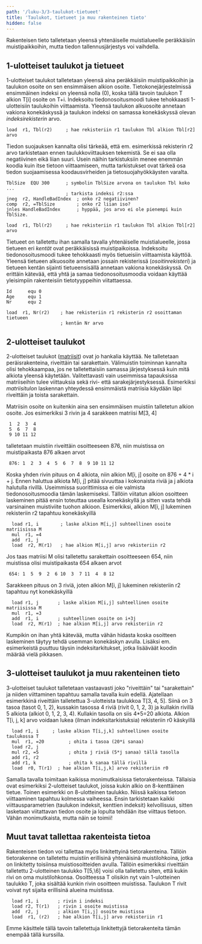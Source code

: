 ```yaml
---
path: '/luku-3/3-taulukot-tietueet'
title: 'Taulukot, tietueet ja muu rakenteinen tieto'
hidden: false
---
```


<div>
<lead>Rakenteisen tieto talletetaan yleensä yhtenäiselle muistialueelle peräkkäisiin muistipaikkoihin, mutta tiedon tallennusjärjestys voi vaihdella. </lead>
</div>

## 1-ulotteiset taulukot ja tietueet

1-ulotteiset taulukot talletetaan yleensä aina peräkkäisiin muistipaikkoihin ja taulukon osoite on sen ensimmäisen alkion osoite. Tietokonejärjestelmissä ensimmäinen indeksi on yleensä nolla (0), koska tällä tavoin taulukon T alkion T[i] osoite on T+i. Indeksoitu tiedonosoitusmoodi tukee tehokkaasti 1-ulotteisiin taulukoihin viittaamista. Yleensä taulukon alkuosoite annetaan vakiona konekäskyssä ja taulukon indeksi on samassa konekäskyssä olevan _indeksirekisterin_ arvo.

```
load  r1, Tbl(r2)     ; hae rekisteriin r1 taulukon Tbl alkion Tbl[r2] arvo
```

Tiedon suojauksen kannalta olisi tärkeää, että em. esimerkissä rekisterin r2 arvo tarkistetaan ennen taulukkoviittauksen tekemistä. Se ei saa olla negatiivinen eikä liian suuri. Usein näihin tarkistuksiin menee enemmän koodia kuin itse tietoon viittaamiseen, mutta tarkistukset ovat tärkeä osa tiedon suojaamisessa koodausvirheiden ja tietosuojahyökkäysten varalta.

```Tbl      DS  300      ; varaa tilaa 300 sanaa taulukolle Tbl
TblSize  EQU 300      ; symbolin TblSize arvona on taulukon Tbl koko
...
                      ; tarkista indeksi r2:ssa
jneg  r2, HandleBadIndex  ; onko r2 negatiivinen?
comp  r2, =TblSize        ; onko r2 liian iso?
jnles HandleBadIndex      ; hyppää, jos arvo ei ole pienempi kuin TblSize.

load  r1, Tbl(r2)     ; hae rekisteriin r1 taulukon Tbl alkion Tbl[r2] arvo
``` 

Tietueet on talletettu ihan samalla tavalla yhtenäiselle muistialueelle, jossa tietueen eri _kentät_ ovat peräkkäisissä muistipaikoissa. Indeksoitu tiedonosoitusmoodi tukee tehokkaasti myös tietueisiin viittaamista käyttöä. Yleensä tietueen alkuosoite annetaan jossain rekisterissä (_osoitinrekisteri_) ja tietueen kentän sijainti tietueensisällä annetaan vakiona konekäskyssä. On erittäin kätevää, että yhtä ja samaa tiedonosoitusmoodia voidaan käyttää yleisimpiin rakenteisiin tietotyyppeihin viitattaessa.

```
Id      equ 0
Age     equ 1
Nr      equ 2

load  r1, Nr(r2)    ; hae rekisteriin r1 rekisterin r2 osoittaman tietueen 
                    ; kentän Nr arvo
``` 

## 2-ulotteiset taulukot

2-ulotteiset taulukot ([matriisit](https://fi.wikipedia.org/wiki/Matriisi)) ovat jo hankalia käyttää. Ne talletetaan peräisrakenteina, riveittäin tai sarakettain. Välimuistin toiminnan kannalta olisi tehokkaampaa, jos ne talletettaisiin samassa järjestyksessä kuin mitä alkiota yleensä käytetään. Valitettavasti vain useimmissa tapauksissa matriiseihin tulee viittauksia sekä rivi- että sarakejärjestyksessä. Esimerkiksi _matriisitulon_ laskennan yhteydessä ensimmäistä matriisia käydään läpi riveittäin ja toista sarakettain.

Matriisin osoite on kuitenkin aina sen ensimmäisen muistiin talletetun alkion osoite. Jos esimerkiksi 3 rivin ja 4 sarakkeen matriisi M\[3, 4\]  

```
 1  2  3  4
 5  6  7  8
 9 10 11 12
``` 

talletetaan muistiin riveittäin osoitteeseen 876, niin muistissa on muistipaikasta 876 alkaen arvot

```
 876: 1  2  3  4  5  6  7  8  9 10 11 12
``` 

Koska yhden rivin pituus on 4 alkiota, niin alkion M\[i, j\] osoite on 876 + 4 \* i + j. Ennen haluttua alkiota M\[i, j\] pitää sivuuttaa i kokonaista riviä ja j alkiota halutulla rivillä. Useimmissa suorittimissa ei ole valmista tiedonosoitusmoodia tämän laskemiseksi. Tällöin viitatun alkion osoitteen laskeminen pitää ensin toteuttaa usealla konekäskyllä ja sitten vasta tehdä varsinainen muistiviite tuohon alkioon. Esimerkiksi, alkion M\[i, j\] lukeminen rekisteriin r2 tapahtuu konekäskyillä

```
  load r1, i        ; laske alkion M[i,j] suhteellinen osoite matriisissa M
  mul  r1, =4
  add  r1, j
  load  r2, M(r1)   ; hae alkion M[i,j] arvo rekisteriin r2
``` 

Jos taas matriisi M olisi talletettu sarakettain osoitteeseen 654, niin muistissa olisi muistipaikasta 654 alkaen arvot

```
 654: 1  5  9  2  6 10  3  7 11  4  8 12
``` 

Sarakkeen pituus on 3 riviä, joten alkion M\[i, j\] lukeminen rekisteriin r2 tapahtuu nyt konekäskyillä

```
  load r1, j       ; laske alkion M[i,j] suhteellinen osoite matriisissa M
  mul  r1, =3
  add  r1, i       ; suhteellinen osoite on i+3j 
  load  r2, M(r1)  ; hae alkion M[i,j] arvo rekisteriin r2
```

Kumpikin on ihan yhtä kätevää, mutta vähän hidasta koska osoitteen laskeminen täytyy tehdä usemman konekäskyn avulla. Lisäksi em. esimerkeistä puuttuu täysin indeksitarkitukset, jotka lisääväät koodin määrää vielä pikkasen.

## 3-ulotteiset taulukot ja muu rakenteinen tieto

3-ulotteiset taulukot talletetaan vastaavasti joko "riveittäin" tai "sarakettain" ja niiden viittaminen tapahtuu samalla tavalla kuin edellä. Ajatellaan esimerkkinä riveittäin talletettua 3-ulotteista taulukkoa T\[3, 4, 5\]. Siinä on 3 tasoa (tasot 0, 1, 2), kussakin tasossa 4 riviä (rivit 0, 1, 2, 3) ja kullakin rivillä 5 alkiota (alkiot 0, 1, 2, 3, 4). Kullakin tasolla on siis 4\*5=20 alkiota. Alkion T\[i, j, k\] arvo voidaan lukea (ilman indeksitarkistuksia) rekisteriin r0 käskyillä

```
  load r1, i     ; laske alkion T[i,j,k] suhteellinen osoite taulukossa T
  mul  r1, =20         ; ohita i tasoa (20*i sanaa) 
  load r2, j
  mul r2, =5           ; ohita j riviä (5*j sanaa) tällä tasolla
  add r1, r2
  add r1, k            ; ohita k sanaa tällä rivillä
  load  r0, T(r1)  ; hae alkion T[i,j,k] arvo rekisteriin r0
``` 

Samalla tavalla toimitaan kaikissa monimutkaisissa tietorakenteissa. Tällaisia ovat esimerkiksi 2-ulotteiset taulukot, joissa kukin alkio on 8-kenttäinen tietue. Toinen esimerkki on 8-ulotteinen taulukko. Niissä kaikissa tietoon viittaaminen tapahtuu kolmessa vaiheessa. Ensin tarkistetaan kaikki viittausparametrien (taulukon indeksit, kenttien indeksit) kelvollisuus, sitten lasketaan viitattavan tiedon osoite ja lopulta tehdään itse viittaus tietoon. Vähän monimutkaista, mutta näin se toimii!

## Muut tavat tallettaa rakenteista tietoa

Rakenteisen tiedon voi tallettaa myös linkitettyinä tietorakenteina. Tällöin tietorakenne on talletettu muistiin erillisinä yhtenäisinä muistilohkoina, jotka on linkitetty toisiinsa muistiosoitteiden avulla. Tällöin esimerkiksi riveittäin talletettu 2-ulotteinen taulukko T\[5,\6] voisi olla talletettu siten, että kukin rivi on oma muistilohkonsa. Osoitteessa T olisikin nyt vain 1-ulotteinen taulukko T, joka sisältää kunkin rivin osoitteen muistissa. Taulukon T rivit voivat nyt sijaita erillisinä alueina muistissa.

```
  load r1, i       ; rivin i indeksi
  load r2, T(r1)   ; rivin i osoite muistissa
  add  r2, j       ; alkion T[i,j] osoite muistissa
  load  r1, (r2)   ; hae alkion T[i,j] arvo rekisteriin r1
```

Emme käsittele tällä tavoin talletettuja linkitettyjä tietorakenteita tämän enempää tällä kurssilla.

<!-- Quizes 3.3.10-13  -->
<div><quiznator id="5c936a37244fe21455cbf37d"></quiznator></div>
<div><quiznator id="5c936c79244fe21455cbf384"></quiznator></div>
<div><quiznator id="5c936d5514524713f95a9587"></quiznator></div>
<div><quiznator id="5c9383f63972a9147410b276"></quiznator></div>
